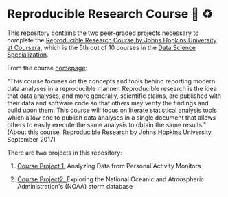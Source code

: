 # Reproducible Research Course :notebook: :recycle:

This repository contains the two peer-graded projects necessary to complete the [Reproducible Research Course by Johns Hopkins University at Coursera](https://www.coursera.org/learn/reproducible-research), which is the 5th out of 10 courses in the [Data Science Specialization](https://www.coursera.org/specializations/jhu-data-science).

From the course [homepage](https://www.coursera.org/learn/reproducible-research):

"This course focuses on the concepts and tools behind reporting modern data analyses in a reproducible manner. Reproducible  research is the idea that data analyses, and more generally, scientific claims, are published with their data and software code so that others may verify the findings and build upon them. This course will focus on literate statistical analysis tools which allow one to publish data analyses in a single document that allows others to easily execute the same analysis to obtain the same results." (About this course, Reproducible Research by Johns Hopkins University, September 2017)

There are two projects in this repository:

1. [Course Project 1.](https://github.com/jclopeztavera/Reproducible-Research/tree/master/Project_1) Analyzing Data from Personal Activity Monitors

2. [Course Project2. ](https://github.com/jclopeztavera/Reproducible-Research/tree/master/Project_2) Exploring the National Oceanic and Atmospheric Administration's (NOAA) storm database
